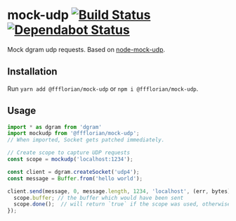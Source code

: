 # mock-udp [![Build Status](https://api.travis-ci.org/ffflorian/mock-udp.svg?branch=master)](https://travis-ci.org/ffflorian/mock-udp/) [![Dependabot Status](https://api.dependabot.com/badges/status?host=github&repo=ffflorian/mock-udp)](https://dependabot.com)

Mock dgram udp requests. Based on [node-mock-udp](https://github.com/mattrobenolt/node-mock-udp).

## Installation
Run `yarn add @ffflorian/mock-udp` or `npm i @ffflorian/mock-udp`.

## Usage
```ts
import * as dgram from 'dgram'
import mockudp from '@ffflorian/mock-udp';
// When imported, Socket gets patched immediately.

// Create scope to capture UDP requests
const scope = mockudp('localhost:1234');

const client = dgram.createSocket('udp4');
const message = Buffer.from('hello world');

client.send(message, 0, message.length, 1234, 'localhost', (err, bytes) => {
  scope.buffer; // the buffer which would have been sent
  scope.done();  // will return `true` if the scope was used, otherwise `false`.
});

